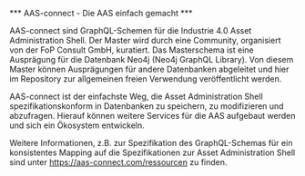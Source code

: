 *** AAS-connect - Die AAS einfach gemacht ***

AAS-connect sind GraphQL-Schemen für die Industrie 4.0 Asset Administration Shell. Der Master wird durch eine Community, organisiert von der FoP Consult GmbH, kuratiert.
Das Masterschema ist eine Ausprägung für die Datenbank Neo4j (Neo4j GraphQL Library). Von diesem Master können Ausprägungen für andere Datenbanken abgeleitet und hier im Repository zur allgemeinen freien Verwendung veröffentlicht werden.

AAS-connect ist der einfachste Weg, die Asset Administration Shell spezifikationskonform in Datenbanken zu speichern, zu modifizieren und abzufragen. Hierauf können weitere Services für die AAS aufgebaut werden und sich ein Ökosystem entwickeln.

Weitere Informationen, z.B. zur Spezifikation des GraphQL-Schemas für ein konsistentes Mapping auf die Spezifikationen zur Asset Administration Shell sind unter https://aas-connect.com/ressourcen zu finden. 
